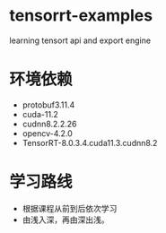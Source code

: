 # tensorrt-examples
learning tensort api and export engine

# 环境依赖
  - protobuf3.11.4 
  - cuda-11.2 
  - cudnn8.2.2.26 
  - opencv-4.2.0 
  - TensorRT-8.0.3.4.cuda11.3.cudnn8.2

# 学习路线
  - 根据课程从前到后依次学习
  - 由浅入深，再由深出浅。










